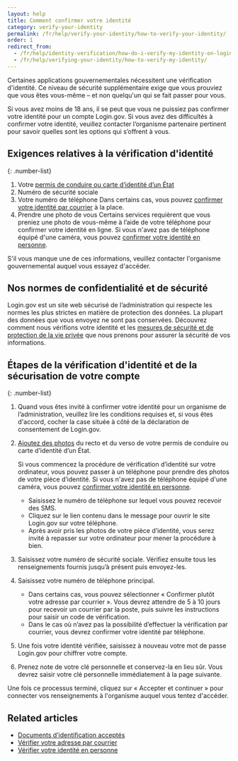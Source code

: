 ```yaml
---
layout: help
title: Comment confirmer votre identité
category: verify-your-identity
permalink: /fr/help/verify-your-identity/how-to-verify-your-identity/
order: 1
redirect_from:
  - /fr/help/identity-verification/how-do-i-verify-my-identity-on-logingov/
  - /fr/help/verifying-your-identity/how-to-verify-my-identity/
---
```


Certaines applications gouvernementales nécessitent une vérification
d'identité. Ce niveau de sécurité supplémentaire exige que vous
prouviez que vous êtes vous-même – et non quelqu'un qui se fait passer
pour vous.

Si vous avez moins de 18 ans, il se peut que vous ne puissiez pas
confirmer votre identité pour un compte Login.gov. Si vous avez des
difficultés à confirmer votre identité, veuillez contacter l’organisme
partenaire pertinent pour savoir quelles sont les options qui
s’offrent à vous.

## Exigences relatives à la vérification d'identité

{: .number-list}
1. Votre [permis de conduire ou carte d’identité d’un État](/fr/help/verify-your-identity/accepted-identification-documents/)
2. Numéro de sécurité sociale
3. Votre numéro de téléphone
   Dans certains cas, vous pouvez [confirmer votre identité par courrier](/fr/help/verify-your-identity/verify-your-address-by-mail/) à la place.
4. Prendre une photo de vous
   Certains services requièrent que vous preniez une photo de vous-même à l’aide de votre téléphone pour confirmer votre identité en ligne. Si vous n'avez pas de téléphone équipé d'une caméra, vous pouvez [confirmer votre identité en personne](/fr/help/verify-your-identity/verify-your-identity-in-person/).

S'il vous manque une de ces informations, veuillez contacter l'organisme gouvernemental auquel vous essayez d'accéder.

## Nos normes de confidentialité et de sécurité
Login.gov est un site web sécurisé de l’administration qui respecte les normes les plus strictes en matière de protection des données. La plupart des données que vous envoyez ne sont pas conservées. Découvrez comment nous vérifions votre identité et les [mesures de sécurité et de protection de la vie privée](/fr/policy/) que nous prenons pour assurer la sécurité de vos informations.

## Étapes de la vérification d'identité et de la sécurisation de votre compte

{: .number-list}
1. Quand vous êtes invité à confirmer votre identité pour un organisme de l’administration, veuillez lire les conditions requises et, si vous êtes d'accord, cocher la case située à côté de la déclaration de consentement de Login.gov.
2. [Ajoutez des photos](/fr/help/verify-your-identity/how-to-take-photos-to-verify-your-identity/) du recto et du verso de votre permis de conduire ou carte d’identité d’un État.
 
    Si vous commencez la procédure de vérification d’identité sur votre ordinateur, vous pouvez passer à un téléphone pour prendre des photos de votre pièce d’identité. Si vous n'avez pas de téléphone équipé d'une caméra, vous pouvez [confirmer votre identité en personne](/fr/help/verify-your-identity/verify-your-identity-in-person/).
    * Saisissez le numéro de téléphone sur lequel vous pouvez recevoir des SMS.
    * Cliquez sur le lien contenu dans le message pour ouvrir le site Login.gov sur votre téléphone.
    * Après avoir pris les photos de votre pièce d’identité, vous serez invité à repasser sur votre ordinateur pour mener la procédure à bien.
3. Saisissez votre numéro de sécurité sociale. Vérifiez ensuite tous les renseignements fournis jusqu’à présent puis envoyez-les.
4. Saisissez votre numéro de téléphone principal.
    * Dans certains cas, vous pouvez sélectionner « Confirmer plutôt votre adresse par courrier ». Vous devrez attendre de 5 à 10 jours pour recevoir un courrier par la poste, puis suivre les instructions pour saisir un code de vérification.
    * Dans le cas où n’avez pas la possibilité d’effectuer la vérification par courrier, vous devrez confirmer votre identité par téléphone.
5. Une fois votre identité vérifiée, saisissez à nouveau votre mot de passe Login.gov pour chiffrer votre compte.
6. Prenez note de votre clé personnelle et conservez-la en lieu sûr. Vous devrez saisir votre clé personnelle immédiatement à la page suivante.

Une fois ce processus terminé, cliquez sur « Accepter et continuer » pour connecter vos renseignements à l'organisme auquel vous tentez d'accéder.

## Related articles

* [Documents d’identification acceptés](/fr/help/verify-your-identity/accepted-identification-documents/)
* [Vérifier votre adresse par courrier](/fr/help/verify-your-identity/verify-your-address-by-mail/)
* [Vérifier votre identité en personne](/fr/help/verify-your-identity/verify-your-identity-in-person/)
